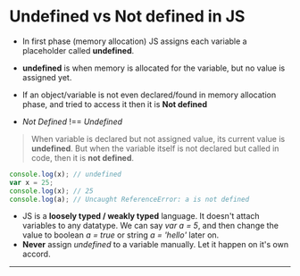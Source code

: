 # Undefined vs Not defined in JS

* In first phase (memory allocation) JS assigns each variable a placeholder called **undefined**.

* **undefined** is when memory is allocated for the variable, but no value is assigned yet.

* If an object/variable is not even declared/found in memory allocation phase, and tried to access it then it is **Not defined**

* *Not Defined* !== *Undefined*

> When variable is declared but not assigned value, its current value is **undefined**. But when the variable itself is not declared but called in code, then it is **not defined**. 

```js
console.log(x); // undefined
var x = 25;
console.log(x); // 25
console.log(a); // Uncaught ReferenceError: a is not defined
```

* JS is a **loosely typed / weakly typed** language. It doesn't attach variables to any datatype. We can say *var a = 5*, and then change the value to boolean *a = true* or string *a = 'hello'* later on. 
* **Never** assign *undefined* to a variable manually. Let it happen on it's own accord.

<hr>
